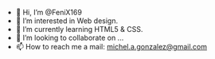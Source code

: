 - 👋 Hi, I’m @FeniX169
- 👀 I’m interested in Web design.
- 🌱 I’m currently learning HTML5 & CSS.
- 💞️ I’m looking to collaborate on ...
- 📫 How to reach me a mail: michel.a.gonzalez@gmail.com

<!---
FeniX169/FeniX169 is a ✨ special ✨ repository because its `README.md` (this file) appears on your GitHub profile.
You can click the Preview link to take a look at your changes.
--->
